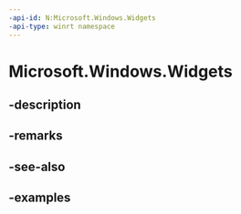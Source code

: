 ```yaml
---
-api-id: N:Microsoft.Windows.Widgets
-api-type: winrt namespace
---
```


# Microsoft.Windows.Widgets



## -description

## -remarks

## -see-also

## -examples


